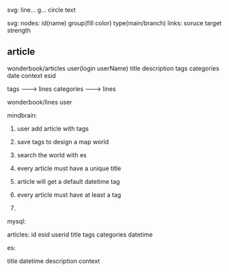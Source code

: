 

svg:
  line...
    g...
      circle
      text

svg:
  nodes:
    id(name)
    group(fill color)
    type(main/branch)
  links:
    soruce
    target
    strength


## article

wonderbook/articles
  user(login userName)
  title
  description
  tags
  categories
  date
  context
  esid


tags ---> lines
categories ---> lines

wonderbook/lines
  user


mindbrain:
1. user add article with tags 
2. save tags to design a map world
3. search the world with es 


1. every article must have a unique title 
2. article will get a default datetime tag
3. every article must have at least a tag
4. 



mysql:

articles:
id
esid
userid
title
tags
categories
datetime



es:

title
datetime
description
context




